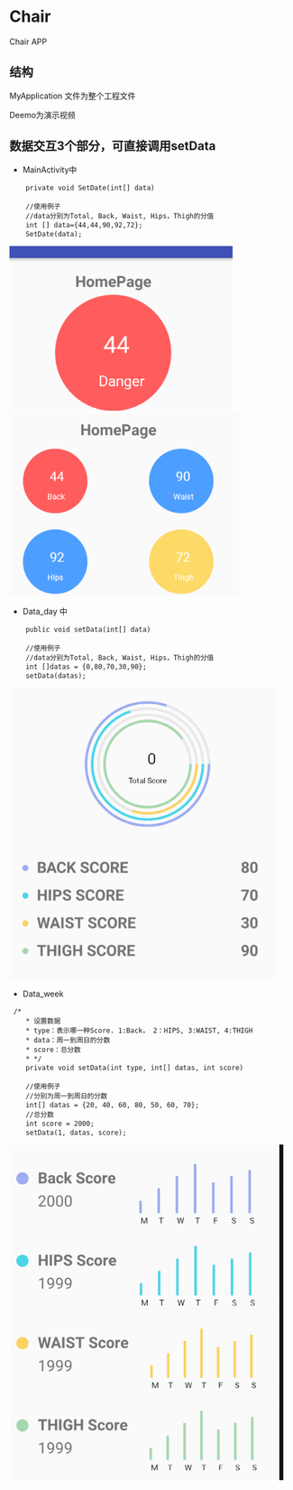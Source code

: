 # Chair
Chair APP

## 结构

MyApplication 文件为整个工程文件

Deemo为演示视频


## 数据交互3个部分，可直接调用setData

* MainActivity中

``` 
    private void SetDate(int[] data)
    
    //使用例子
    //data分别为Total, Back, Waist, Hips，Thigh的分值
    int [] data={44,44,90,92,72};
    SetDate(data);
```

![p1](./pic/p1.png)
![p2](./pic/p2.png)



* Data_day 中

```
    public void setData(int[] data)

    //使用例子
    //data分别为Total, Back, Waist, Hips，Thigh的分值
    int []datas = {0,80,70,30,90};
    setData(datas);
```
![p3](./pic/p3.png)


* Data_week

```
 /*
    * 设置数据
    * type：表示哪一种Score. 1:Back， 2：HIPS, 3:WAIST, 4:THIGH
    * data：周一到周日的分数
    * score：总分数
    * */
    private void setData(int type, int[] datas, int score)

    //使用例子
    //分别为周一到周日的分数
    int[] datas = {20, 40, 60, 80, 50, 60, 70};
    //总分数
    int score = 2000;
    setData(1, datas, score);

```
![p4](./pic/p4.png)
